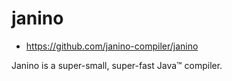 # janino

- https://github.com/janino-compiler/janino

Janino is a super-small, super-fast Java™ compiler.

